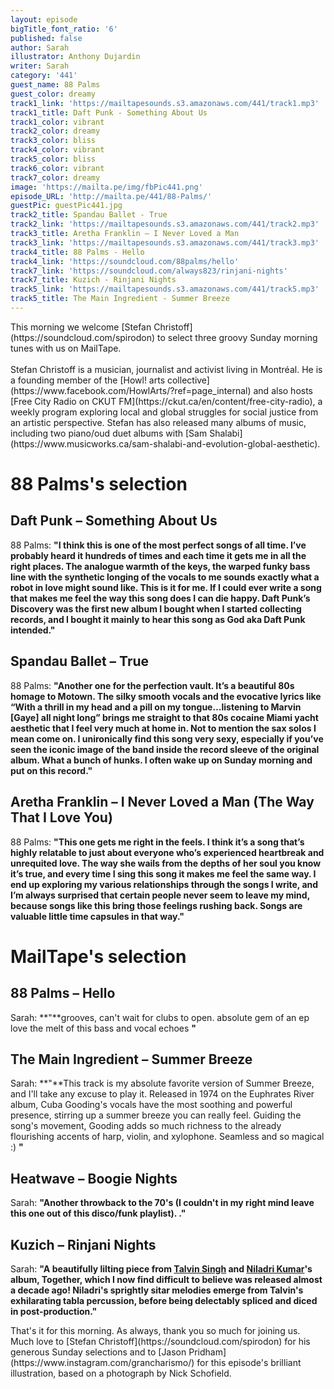 ```yaml
---
layout: episode
bigTitle_font_ratio: '6'
published: false
author: Sarah
illustrator: Anthony Dujardin
writer: Sarah
category: '441'
guest_name: 88 Palms
guest_color: dreamy
track1_link: 'https://mailtapesounds.s3.amazonaws.com/441/track1.mp3'
track1_title: Daft Punk - Something About Us
track1_color: vibrant
track2_color: dreamy
track3_color: bliss
track4_color: vibrant
track5_color: bliss
track6_color: vibrant
track7_color: dreamy
image: 'https://mailta.pe/img/fbPic441.png'
episode_URL: 'http://mailta.pe/441/88-Palms/'
guestPic: guestPic441.jpg
track2_title: Spandau Ballet - True
track2_link: 'https://mailtapesounds.s3.amazonaws.com/441/track2.mp3'
track3_title: Aretha Franklin – I Never Loved a Man
track3_link: 'https://mailtapesounds.s3.amazonaws.com/441/track3.mp3'
track4_title: 88 Palms - Hello
track4_link: 'https://soundcloud.com/88palms/hello'
track7_link: 'https://soundcloud.com/always823/rinjani-nights'
track7_title: Kuzich - Rinjani Nights
track5_link: 'https://mailtapesounds.s3.amazonaws.com/441/track5.mp3'
track5_title: The Main Ingredient - Summer Breeze
---
```

<p id="introduction">This morning we welcome [Stefan Christoff](https://soundcloud.com/spirodon) to select three groovy Sunday morning tunes with us on MailTape. 
<br><br>
Stefan Christoff is a musician, journalist and activist living in Montréal. He is a founding member of the [Howl! arts collective](https://www.facebook.com/HowlArts/?ref=page_internal) and also hosts [Free City Radio on CKUT FM](https://ckut.ca/en/content/free-city-radio), a weekly program exploring local and global struggles for social justice from an artistic perspective. Stefan has also released many albums of music, including two piano/oud duet albums with [Sam Shalabi](https://www.musicworks.ca/sam-shalabi-and-evolution-global-aesthetic).  
</p>

# 88 Palms's selection

## Daft Punk – Something About Us
88 Palms: **"**I think this is one of the most perfect songs of all time. I’ve probably heard it hundreds of times and each time it gets me in all the right places. The analogue warmth of the keys, the warped funky bass line with the synthetic longing of the vocals to me sounds exactly what a robot in love might sound like. This is it for me. If I could ever write a song that makes me feel the way this song does I can die happy. Daft Punk’s Discovery was the first new album I bought when I started collecting records, and I bought it mainly to hear this song as God aka Daft Punk intended.**"**

## Spandau Ballet – True
88 Palms: **"**Another one for the perfection vault. It’s a beautiful 80s homage to Motown. The silky smooth vocals and the evocative lyrics like “With a thrill in my head and a pill on my tongue…listening to Marvin [Gaye] all night long” brings me straight to that 80s cocaine Miami yacht aesthetic that I feel very much at home in. Not to mention the sax solos I mean come on. I unironically find this song very sexy, especially if you’ve seen the iconic image of the band inside the record sleeve of the original album. What a bunch of hunks. I often wake up on Sunday morning and put on this record.**"**

## Aretha Franklin – I Never Loved a Man (The Way That I Love You) 
88 Palms: **"**This one gets me right in the feels. I think it’s a song that’s highly relatable to just about everyone who’s experienced heartbreak and unrequited love. The way she wails from the depths of her soul you know it’s true, and every time I sing this song it makes me feel the same way. I end up exploring my various relationships through the songs I write, and I’m always surprised that certain people never seem to leave my mind, because songs like this bring those feelings rushing back. Songs are valuable little time capsules in that way.**"**


# MailTape's selection

## 88 Palms  – Hello
Sarah: **"**grooves, can't wait for clubs to open. absolute gem of an ep
love the melt of this bass and vocal echoes 
**"**

## The Main Ingredient – Summer Breeze
Sarah: **"**This track is my absolute favorite version of Summer Breeze, and I'll take any excuse to play it. Released in 1974 on the Euphrates River album, Cuba Gooding's vocals have the most soothing and powerful presence, stirring up a summer breeze you can really feel. Guiding the song's movement, Gooding adds so much richness to the already flourishing accents of harp, violin, and xylophone. Seamless and so magical :) **"**

## Heatwave – Boogie Nights
Sarah: **"**Another throwback to the 70's (I couldn't in my right mind leave this one out of this disco/funk playlist). .**"**

## Kuzich – Rinjani Nights
Sarah: **"**A beautifully lilting piece from [Talvin Singh](https://www.instagram.com/talvinsinghmusic/?hl=en) and [Niladri Kumar](https://www.niladrikumar.com/)'s album, Together, which I now find difficult to believe was released almost a decade ago! Niladri's sprightly sitar melodies emerge from Talvin's exhilarating tabla percussion, before being 
delectably spliced and diced in post-production.**"**


<p id="outroduction">That's it for this morning. As always, thank you so much for joining us. Much love to [Stefan Christoff](https://soundcloud.com/spirodon) for his generous Sunday selections and to [Jason Pridham](https://www.instagram.com/grancharismo/) for this episode's brilliant illustration, based on a photograph by Nick Schofield.</p>
